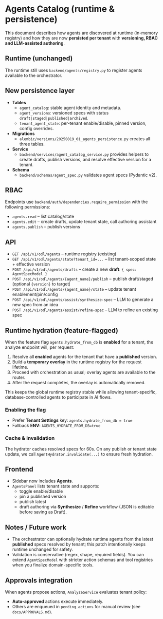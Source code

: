 # Agents Catalog (runtime & persistence)

This document describes how agents are discovered at runtime (in-memory registry) and
how they are now **persisted per tenant** with **versioning, RBAC and LLM-assisted authoring**.

## Runtime (unchanged)
The runtime still uses `backend/agents/registry.py` to register agents available to the orchestrator.

## New persistence layer
- **Tables**
  - `agent_catalog`: stable agent identity and metadata.
  - `agent_versions`: versioned specs with status `draft|staged|published|archived`.
  - `tenant_agent_state`: per-tenant enable/disable, pinned version, config overrides.
- **Migrations**
  - `alembic/versions/20250819_01_agents_persistence.py` creates all three tables.
- **Service**
  - `backend/services/agent_catalog_service.py` provides helpers to create drafts, publish versions,
    and resolve effective version for a tenant.
- **Schema**
  - `backend/schemas/agent_spec.py` validates agent specs (Pydantic v2).

## RBAC
Endpoints use `backend/auth/dependencies.require_permission` with the following permissions:
- `agents.read` – list catalog/state
- `agents.edit` – create drafts, update tenant state, call authoring assistant
- `agents.publish` – publish versions

## API
- `GET /api/v1/odl/agents` – runtime registry (existing)
- `GET /api/v1/odl/agents/state?tenant_id=...` – list tenant-scoped state + effective version
- `POST /api/v1/odl/agents/drafts` – create a new **draft**: `{ spec: AgentSpecModel }`
- `POST /api/v1/odl/agents/{agent_name}/publish` – publish draft/staged (optional `{version}` to target)
- `POST /api/v1/odl/agents/{agent_name}/state` – update tenant enablement/pin/config
- `POST /api/v1/odl/agents/assist/synthesize-spec` – LLM to generate a new spec from an idea
- `POST /api/v1/odl/agents/assist/refine-spec` – LLM to refine an existing spec


## Runtime hydration (feature-flagged)
When the feature flag `agents.hydrate_from_db` is **enabled** for a tenant,
the analyze endpoint will, per request:
1. Resolve all **enabled** agents for the tenant that have a **published** version.
2. Build a **temporary overlay** in the runtime registry for the request lifetime.
3. Proceed with orchestration as usual; overlay agents are available to the router.
4. After the request completes, the overlay is automatically removed.

This keeps the global runtime registry stable while allowing tenant-specific,
database-controlled agents to participate in AI flows.

### Enabling the flag
- Prefer **Tenant Settings** key: `agents.hydrate_from_db = true`
- Fallback **ENV**: `AGENTS_HYDRATE_FROM_DB=true`

### Cache & invalidation
The hydrator caches resolved specs for 60s. On any publish or tenant state update,
we call `AgentHydrator.invalidate(...)` to ensure fresh hydration.

## Frontend
- Sidebar now includes **Agents**.
- `AgentsPanel` lists tenant state and supports:
  - toggle enable/disable
  - pin a published version
  - publish latest
  - draft authoring via **Synthesize** / **Refine** workflow (JSON is editable before saving as Draft).

## Notes / Future work
- The orchestrator can optionally hydrate runtime agents from the latest **published** specs resolved by tenant;
  this patch intentionally keeps runtime unchanged for safety.
- Validation is conservative (regex, shape, required fields). You can extend `AgentSpecModel` with stricter
  action schemas and tool registries when you finalize domain-specific tools.

## Approvals integration
When agents propose actions, `AnalyzeService` evaluates tenant policy:
- **Auto-approved** actions execute immediately.
- Others are enqueued in `pending_actions` for manual review (see `docs/APPROVALS.md`).

